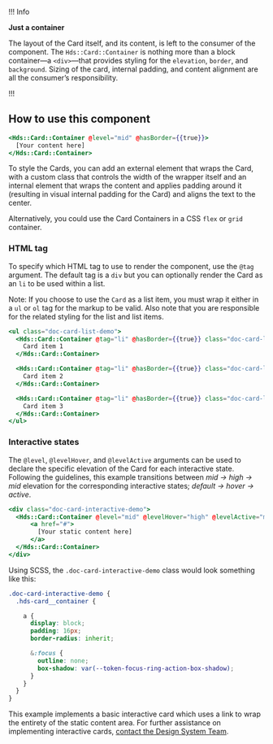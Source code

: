 !!! Info

**Just a container**

The layout of the Card itself, and its content, is left to the consumer of the component. The `Hds::Card::Container` is nothing more than a block container—a `<div>`—that provides styling for the `elevation`, `border`, and `background`. Sizing of the card, internal padding, and content alignment are all the consumer’s responsibility.

!!!

## How to use this component

```handlebars
<Hds::Card::Container @level="mid" @hasBorder={{true}}>
  [Your content here]
</Hds::Card::Container>
```

To style the Cards, you can add an external element that wraps the Card, with a custom class that controls the width of the wrapper itself and an internal element that wraps the content and applies padding around it (resulting in visual internal padding for the Card) and aligns the text to the center.

Alternatively, you could use the Card Containers in a CSS `flex` or `grid` container.

### HTML tag

To specify which HTML tag to use to render the component, use the `@tag` argument. The default tag is a `div` but you can optionally render the Card as an `li` to be used within a list.

Note: If you choose to use the `Card` as a list item, you must wrap it either in a `ul` or `ol` tag for the markup to be valid. Also note that you are responsible for the related styling for the list and list items.

```handlebars
<ul class="doc-card-list-demo">
  <Hds::Card::Container @tag="li" @hasBorder={{true}} class="doc-card-list-demo__item">
    Card item 1
  </Hds::Card::Container>

  <Hds::Card::Container @tag="li" @hasBorder={{true}} class="doc-card-list-demo__item">
    Card item 2
  </Hds::Card::Container>

  <Hds::Card::Container @tag="li" @hasBorder={{true}} class="doc-card-list-demo__item">
    Card item 3
  </Hds::Card::Container>
</ul>
```

### Interactive states

The `@level`, `@levelHover`, and `@levelActive` arguments can be used to declare the specific elevation of the Card for each interactive state. Following the guidelines, this example transitions between _mid → high → mid_ elevation for the corresponding interactive states; _default → hover → active_.

```handlebars
<div class="doc-card-interactive-demo">
  <Hds::Card::Container @level="mid" @levelHover="high" @levelActive="mid" @hasBorder={{true}}>
      <a href="#">
        [Your static content here]
      </a>
  </Hds::Card::Container>
</div>
```

Using SCSS, the `.doc-card-interactive-demo` class would look something like this:

```scss
.doc-card-interactive-demo {
  .hds-card__container {

    a {
      display: block;
      padding: 16px;
      border-radius: inherit;

      &:focus {
        outline: none;
        box-shadow: var(--token-focus-ring-action-box-shadow);
      }
    }
  }
}
```

This example implements a basic interactive card which uses a link to wrap the entirety of the static content area. For further assistance on implementing interactive cards, [contact the Design System Team](https://helios.hashicorp.design/about/support).
